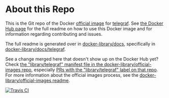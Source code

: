# About this Repo

This is the Git repo of the Docker [official image](https://docs.docker.com/docker-hub/official_repos/) for [telegraf](https://registry.hub.docker.com/_/telegraf/). See [the Docker Hub page](https://registry.hub.docker.com/_/telegraf/) for the full readme on how to use this Docker image and for information regarding contributing and issues.

The full readme is generated over in [docker-library/docs](https://github.com/docker-library/docs), specifically in [docker-library/docs/telegraf](https://github.com/docker-library/docs/tree/master/telegraf).

See a change merged here that doesn't show up on the Docker Hub yet? Check [the "library/telegraf" manifest file in the docker-library/official-images repo](https://github.com/docker-library/official-images/blob/master/library/telegraf), especially [PRs with the "library/telegraf" label on that repo](https://github.com/docker-library/official-images/labels/library%2Ftelegraf). For more information about the official images process, see the [docker-library/official-images readme](https://github.com/docker-library/official-images/blob/master/README.md).

[![Travis CI](https://img.shields.io/travis/influxdata/telegraf-docker/master.svg)](https://travis-ci.org/influxdata/telegraf-docker/branches)

<!-- THIS FILE IS GENERATED BY https://github.com/docker-library/docs/blob/master/generate-repo-stub-readme.sh -->
